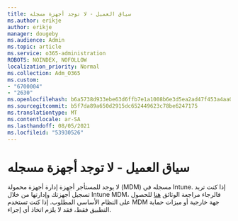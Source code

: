 ```yaml
---
title: سياق العميل - لا توجد أجهزة مسجله
ms.author: erikje
author: erikje
manager: dougeby
ms.audience: Admin
ms.topic: article
ms.service: o365-administration
ROBOTS: NOINDEX, NOFOLLOW
localization_priority: Normal
ms.collection: Adm_O365
ms.custom:
- "6700004"
- "2630"
ms.openlocfilehash: b6a5738d933ebe63d6ffb7e1a1008b6e3d5ea2ad47f453a4aa0028e566f344ec
ms.sourcegitcommit: b5f7da89a650d2915dc652449623c78be6247175
ms.translationtype: MT
ms.contentlocale: ar-SA
ms.lasthandoff: 08/05/2021
ms.locfileid: "53930526"
---
```

# <a name="client-context---no-enrolled-devices"></a>سياق العميل - لا توجد أجهزة مسجله

لا يوجد للمستأجر أجهزة إدارة أجهزة محمولة (MDM) مسجله في Intune. إذا كنت تريد تسجيل أجهزتك وإدارتها من خلال Intune MDM، فالرجاء مراجعة الوثائق [هنا](https://docs.microsoft.com/intune/device-enrollment) للحصول على النظام الأساسي المطلوب. إذا كنت تستخدم MDM جهة خارجية أو ميزات حماية التطبيق فقط، فقد لا يلزم اتخاذ أي إجراء. 